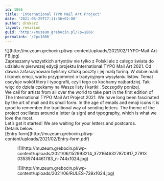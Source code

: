 ```yaml
---
id: 1866
title: 'International TYPO Mail Art Project'
date: '2021-06-29T17:11:36+02:00'
author: drukarz
layout: revision
guid: 'http://muzeum.grebocin.pl/?p=1866'
permalink: '/?p=1866'
---
```


<div class="" dir="auto"><div class="ecm0bbzt hv4rvrfc ihqw7lf3 dati1w0a" data-ad-comet-preview="message" data-ad-preview="message" id="jsc_c_dx"><div class="j83agx80 cbu4d94t ew0dbk1b irj2b8pg"><div class="qzhwtbm6 knvmm38d"><div class="kvgmc6g5 cxmmr5t8 oygrvhab hcukyx3x c1et5uql ii04i59q"><div dir="auto">![](http://muzeum.grebocin.pl/wp-content/uploads/2021/02/TYPO-Mail-Art-FB.jpg)</div><div dir="auto"> </div><div dir="auto">Zapraszamy wszystkich artystów nie tylko z Polski ale z całego świata do udziału w pierwszej edycji projektu International TYPO Mail Art 2021. Od dawna zafascynowani byliśmy sztuką poczty i jej małą formą. W dobie maili i ikonek emoji, warto przypomnieć o tradycyjnym wysyłaniu listów. Temat oscyluje wokół litery i typografii, czyli tego co kochamy najbardziej. Tak więc do dzieła czekamy na Wasze listy i kartki . Szczegóły poniżej.</div><div dir="auto"><div class="o9v6fnle cxmmr5t8 oygrvhab hcukyx3x c1et5uql ii04i59q"><div dir="auto">We call for artists from all over the world to take part in the first edition of The International TYPO Mail Art Project 2021. We have long been fascinated by the art of mail and its small form. In the age of emails and emoji icons it is good to remember the traditional way of sending letters. The theme of the project oscillates around a letter (a sign) and typography, which is what we love the most.</div><div dir="auto">Let’s get it started! We are waiting for your letters and postcards.</div><div dir="auto">Details below.</div></div><div dir="auto"> </div></div></div><div dir="auto"> </div><div dir="auto">[Entry form](http://muzeum.grebocin.pl/wp-content/uploads/2021/02/Entry-form.pdf)</div></div></div></div></div><figure class="wp-block-image size-large">![](http://muzeum.grebocin.pl/wp-content/uploads/2021/06/152993214_3721646327870917_2791303535744461783_n-744x1024.jpg)</figure><figure class="wp-block-image size-large">![](http://muzeum.grebocin.pl/wp-content/uploads/2021/06/RULES-739x1024.jpg)</figure>